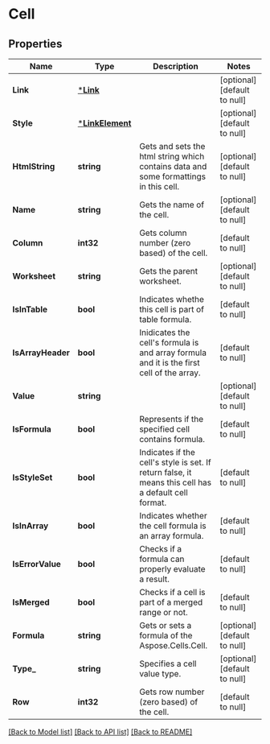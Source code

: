 # Cell

## Properties
Name | Type | Description | Notes
------------ | ------------- | ------------- | -------------
**Link** | [***Link**](Link.md) |  | [optional] [default to null]
**Style** | [***LinkElement**](LinkElement.md) |  | [optional] [default to null]
**HtmlString** | **string** | Gets and sets the html string which contains data and some formattings in this cell.              | [optional] [default to null]
**Name** | **string** | Gets the name of the cell.              | [optional] [default to null]
**Column** | **int32** | Gets column number (zero based) of the cell.              | [default to null]
**Worksheet** | **string** | Gets the parent worksheet. | [optional] [default to null]
**IsInTable** | **bool** | Indicates whethe this cell is part of table formula.              | [default to null]
**IsArrayHeader** | **bool** | Inidicates the cell&#39;s formula is and array formula and it is the first cell of the array. | [default to null]
**Value** | **string** |  | [optional] [default to null]
**IsFormula** | **bool** | Represents if the specified cell contains formula.              | [default to null]
**IsStyleSet** | **bool** | Indicates if the cell&#39;s style is set. If return false, it means this cell has a default cell format.              | [default to null]
**IsInArray** | **bool** | Indicates whether the cell formula is an array formula. | [default to null]
**IsErrorValue** | **bool** | Checks if a formula can properly evaluate a result.              | [default to null]
**IsMerged** | **bool** | Checks if a cell is part of a merged range or not.              | [default to null]
**Formula** | **string** | Gets or sets a formula of the Aspose.Cells.Cell. | [optional] [default to null]
**Type_** | **string** | Specifies a cell value type. | [optional] [default to null]
**Row** | **int32** | Gets row number (zero based) of the cell.              | [default to null]

[[Back to Model list]](../README.md#documentation-for-models) [[Back to API list]](../README.md#documentation-for-api-endpoints) [[Back to README]](../README.md)


